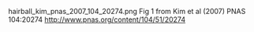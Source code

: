 hairball_kim_pnas_2007_104_20274.png
  Fig 1 from Kim et al (2007) PNAS 104:20274
  http://www.pnas.org/content/104/51/20274
